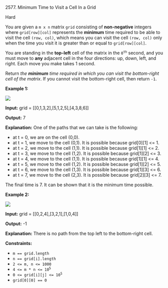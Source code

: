 2577\. Minimum Time to Visit a Cell In a Grid

Hard

You are given a `m x n` matrix `grid` consisting of **non-negative** integers where `grid[row][col]` represents the **minimum** time required to be able to visit the cell `(row, col)`, which means you can visit the cell `(row, col)` only when the time you visit it is greater than or equal to `grid[row][col]`.

You are standing in the **top-left** cell of the matrix in the <code>0<sup>th</sup></code> second, and you must move to **any** adjacent cell in the four directions: up, down, left, and right. Each move you make takes 1 second.

Return _the **minimum** time required in which you can visit the bottom-right cell of the matrix_. If you cannot visit the bottom-right cell, then return `-1`.

**Example 1:**

![](https://assets.leetcode.com/uploads/2023/02/14/yetgriddrawio-8.png)

**Input:** grid = [[0,1,3,2],[5,1,2,5],[4,3,8,6]]

**Output:** 7

**Explanation:** One of the paths that we can take is the following:
- at t = 0, we are on the cell (0,0). 
- at t = 1, we move to the cell (0,1). It is possible because grid[0][1] <= 1. 
- at t = 2, we move to the cell (1,1). It is possible because grid[1][1] <= 2. 
- at t = 3, we move to the cell (1,2). It is possible because grid[1][2] <= 3. 
- at t = 4, we move to the cell (1,1). It is possible because grid[1][1] <= 4. 
- at t = 5, we move to the cell (1,2). It is possible because grid[1][2] <= 5. 
- at t = 6, we move to the cell (1,3). It is possible because grid[1][3] <= 6. 
- at t = 7, we move to the cell (2,3). It is possible because grid[2][3] <= 7. 

The final time is 7. It can be shown that it is the minimum time possible.

**Example 2:**

![](https://assets.leetcode.com/uploads/2023/02/14/yetgriddrawio-9.png)

**Input:** grid = [[0,2,4],[3,2,1],[1,0,4]]

**Output:** -1

**Explanation:** There is no path from the top left to the bottom-right cell.

**Constraints:**

*   `m == grid.length`
*   `n == grid[i].length`
*   `2 <= m, n <= 1000`
*   <code>4 <= m * n <= 10<sup>5</sup></code>
*   <code>0 <= grid[i][j] <= 10<sup>5</sup></code>
*   `grid[0][0] == 0`